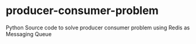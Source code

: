 # producer-consumer-problem
Python Source code to solve producer consumer problem using Redis as Messaging Queue
